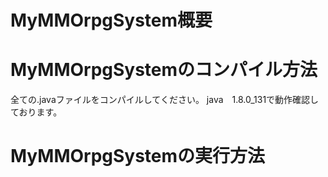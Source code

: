 # MyMMOrpgSystem概要

# MyMMOrpgSystemのコンパイル方法
全ての.javaファイルをコンパイルしてください。
java　1.8.0_131で動作確認しております。

# MyMMOrpgSystemの実行方法
